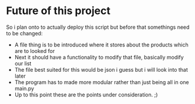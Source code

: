# Future of this project 

So i plan onto to actually deploy this script but before that somethings need to be changed: 

- A file thing is to be introduced where it stores about the products which are to looked for
- Next it should have a functionality to modify that file, basically modify our list
- The file best suited for this would be json i guess but i will look into that later
- The program has to made more modular rather than just being all in one main.py
- Up to this point these are the points under consideration. ;)